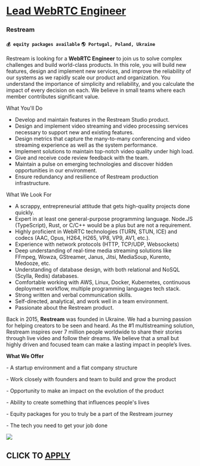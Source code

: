 # [Lead WebRTC Engineer](https://www.remotewlb.com/apply/lead-webrtc-engineer)  
### Restream  
#### `💰 equity packages available` `🌎 Portugal, Poland, Ukraine`  

Restream is looking for a **WebRTC Engineer** to join us to solve complex challenges and build world-class products. In this role, you will build new features, design and implement new services, and improve the reliability of our systems as we rapidly scale our product and organization. You understand the importance of simplicity and reliability, and you calculate the impact of every decision on each. We believe in small teams where each member contributes significant value.

  
  

What You'll Do

  * Develop and maintain features in the Restream Studio product.
  * Design and implement video streaming and video processing services necessary to support new and existing features.
  * Design metrics that capture the many-to-many conferencing and video streaming experience as well as the system performance.
  * Implement solutions to maintain top-notch video quality under high load.
  * Give and receive code review feedback with the team.
  * Maintain a pulse on emerging technologies and discover hidden opportunities in our environment.
  * Ensure redundancy and resilience of Restream production infrastructure.

  
  

What We Look For

  * A scrappy, entrepreneurial attitude that gets high-quality projects done quickly.
  * Expert in at least one general-purpose programming language. Node.JS (TypeScript), Rust, or C/C++ would be a plus but are not a requirement.
  * Highly proficient in WebRTC technologies (TURN, STUN, ICE) and codecs (AAC, Opus, H264, H265, VP8, VP9, AV1, etc.).
  * Experience with network protocols (HTTP, TCP/UDP, Websockets)
  * Deep understanding of real-time media streaming solutions like FFmpeg, Wowza, GStreamer, Janus, Jitsi, MediaSoup, Kurento, Medooze, etc.
  * Understanding of database design, with both relational and NoSQL (Scylla, Redis) databases.
  * Comfortable working with AWS, Linux, Docker, Kubernetes, continuous deployment workflow, multiple programming languages tech stack.
  * Strong written and verbal communication skills.
  * Self-directed, analytical, and work well in a team environment.
  * Passionate about the Restream product.

Back in 2015, **Restream** was founded in Ukraine. We had a burning passion for helping creators to be seen and heard. As the #1 multistreaming solution, Restream inspires over 7 million people worldwide to share their stories through live video and follow their dreams. We believe that a small but highly driven and focused team can make a lasting impact in people’s lives.

**What We Offer**

\- A startup environment and a flat company structure

\- Work closely with founders and team to build and grow the product

\- Opportunity to make an impact on the evolution of the product

\- Ability to create something that influences people's lives

\- Equity packages for you to truly be a part of the Restream journey

\- The tech you need to get your job done

![](https://remotive.com/job/track/1902841/blank.gif?source=public_api)  
## CLICK TO [APPLY](https://www.remotewlb.com/apply/lead-webrtc-engineer)

